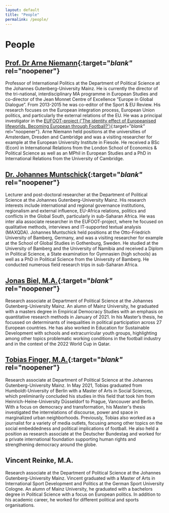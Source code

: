 ```yaml
---
layout: default
title: "People"
permalink: /people/
---
```

# People

## [Prof. Dr Arne Niemann](https://international.politics.uni-mainz.de/staff/arne-niemann/){:target="_blank"_ rel="noopener"}

Professor of International Politics at the Department of Political Science at the Johannes Gutenberg-University Mainz. He is currently the director of the tri-national, interdisciplinary MA programme in European Studies and co-director of the Jean Monnet Centre of Excellence “Europe in Global Dialogue”. From 2013-2015 he was co-editor of the Sport & EU Review. His research focuses on the European integration process, European Union politics, and particularly the external relations of the EU. He was a principal investigator in the [EUFOOT-project ('The identity effect of Europeanised lifeworlds. Becoming European through Football?')](https://eufoot.github.io/){:target="_blank"_ rel="noopener"}. Arne Niemann held positions at the universities of Amsterdam, Dresden and Cambridge and was a visiting researcher for example at the European University Institute in Fiesole. He received a BSc (Econ) in International Relations from the London School of Economics & Political Science as well as an MPhil in European Studies and a PhD in International Relations from the University of Cambridge.

## [Dr. Johannes Muntschick](https://international.politics.uni-mainz.de/staff/johannes-muntschick/){:target="_blank"_ rel="noopener"}
Lecturer and post-doctoral researcher at the Department of Political Science at the Johannes Gutenberg-University Mainz. His research interests include international and regional governance institutions, regionalism and external influence, EU-Africa relations, politics and conflicts in the Global South, particularly in sub-Saharan Africa. He was inter alia associate researcher in the EUFOOT-project, where he focused on qualitative methods, interviews and IT-supported textual analysis (MAXQDA). Johannes Muntschick held positions at the Otto-Friedrich University of Bamberg, Germany, and was a visiting researcher for example at the School of Global Studies in Gothenburg, Sweden. He studied at the University of Bamberg and the University of Namibia and received a Diplom in Political Science, a State examination for Gymnasien (high schools) as well as a PhD in Political Science from the University of Bamberg. He conducted numerous field research trips in sub-Saharan Africa.

## [Jonas Biel, M.A.](https://internationale.politik.uni-mainz.de/jonas-biel/){:target="_blank"_ rel="noopener"}
Research associate at Department of Political Science at the Johannes Gutenberg-University Mainz. An alumn of Mainz University, he graduated with a masters degree in Empirical Democracy Studies with an emphasis on quantitative research methods in January of 2021. In his Master’s thesis, he focussed on determinants of inequalities in political participation across 27 European countries. He has also worked in Education for Sustainable Development with schools and extracurricular youth groups, highlighting among other topics problematic working conditions in the football industry and in the context of the 2022 World Cup in Qatar.

## [Tobias Finger, M.A.](https://internationale.politik.uni-mainz.de/tobias-finger/){:target="_blank"_ rel="noopener"}
Research associate at Department of Political Science at the Johannes Gutenberg-University Mainz. In May 2021, Tobias graduated from Humboldt-University of Berlin with a Master of Arts in Social Sciences, which preliminarily concluded his studies in this field that took him from Heinrich-Heine-University Düsseldorf to Prague, Vancouver and Berlin. With a focus on democracy and transformation, his Master's thesis investigated the interrelations of discourse, power and space in marginalized urban neighborhoods. Previously, Tobias also worked as a journalist for a variety of media outlets, focusing among other topics on the social embeddedness and political implications of football. He also held a position as research associate at the Deutscher Bundestag and worked for a private international foundation supporting human rights and strengthening democracy around the globe.

## Vincent Reinke, M.A.
Research associate at the Department of Political Science at the Johannes Gutenberg-University Mainz. Vincent graduated with a Master of Arts in International Sport Development and Politics at the German Sport University Cologne. An alumn of Mainz University, he graduated with a bachelors degree in Political Science with a focus on European politics. In addition to his academic career, he worked for different political and sports organisations.
